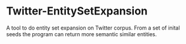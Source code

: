 # Twitter-EntitySetExpansion
A tool to do entity set expansion on Twitter corpus. From a set of inital seeds the program can return more semantic similar entities.
